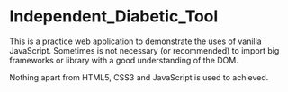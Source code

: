 # Independent_Diabetic_Tool
This is a practice web application to demonstrate the uses of vanilla JavaScript. Sometimes is not necessary (or recommended) to import big frameworks or library with a good understanding of the DOM.

Nothing apart from HTML5, CSS3 and JavaScript is used to achieved.
